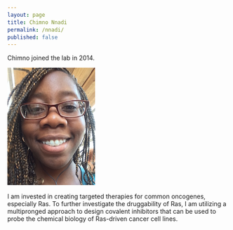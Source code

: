 ```yaml
---
layout: page
title: Chimno Nnadi
permalink: /nnadi/
published: false
---
```

Chimno joined the lab in 2014. 

![nnadi pic](../img/nnadi.jpg)



I am invested in creating targeted therapies for common oncogenes, especially Ras.  To further investigate the druggability of Ras, I am utilizing a multipronged approach to design covalent inhibitors that can be used to probe the chemical biology of Ras-driven cancer cell lines.